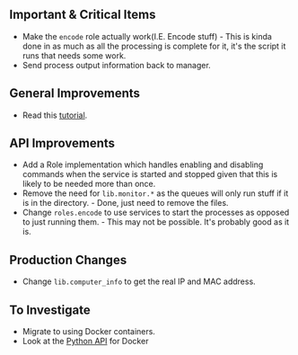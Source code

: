 Important & Critical Items
--------------------------

 - Make the `encode` role actually work(I.E. Encode stuff) - This is kinda done in as much as all the processing is complete for it, it's the script it runs that needs some work.
 - Send process output information back to manager.

General Improvements
--------------------

 - Read this [tutorial](http://krondo.com/?p=2345).

API Improvements
----------------

 - Add a Role implementation which handles enabling and disabling commands when the service is started and stopped given that this is likely to be needed more than once.
 - Remove the need for `lib.monitor.*` as the queues will only run stuff if it is in the directory. - Done, just need to remove the files.
 - Change `roles.encode` to use services to start the processes as opposed to just running them. - This may not be possible. It's probably good as it is.

Production Changes
------------------

 - Change `lib.computer_info` to get the real IP and MAC address.


To Investigate
--------------

 - Migrate to using Docker containers.
 - Look at the [Python API](http://docker-py.readthedocs.org/en/latest/) for Docker
